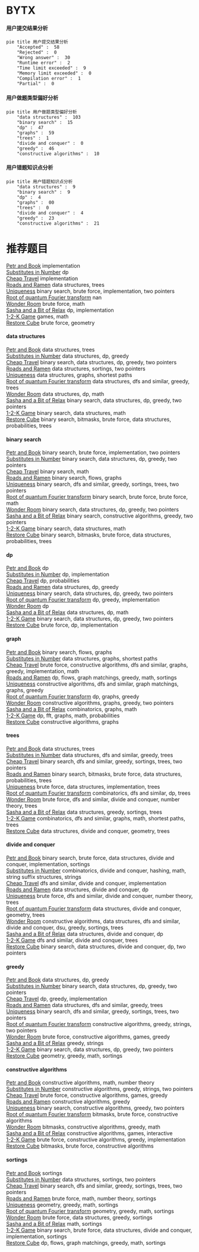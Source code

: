 # BYTX
<!-- tabs:start -->
#### **用户提交结果分析**

```mermaid
pie title 用户提交结果分析
    "Accepted" :  58
    "Rejected" :  0
    "Wrong answer" :  30
    "Runtime error" :  2
    "Time limit exceeded" :  9
    "Memory limit exceeded" :  0
    "Compilation error" :  1
    "Partial" :  0
```
#### **用户做题类型偏好分析**

```mermaid
pie title 用户做题类型偏好分析
    "data structures" :  103
    "binary search" :  15
    "dp" :  47
    "graphs" :  59
    "trees" :  1
    "divide and conquer" :  0
    "greedy" :  46
    "constructive algorithms" :  10
```
#### **用户错题知识点分析**

```mermaid
pie title 用户错题知识点分析
    "data structures" :  9
    "binary search" :  9
    "dp" :  4
    "graphs" :  00
    "trees" :  0
    "divide and conquer" :  4
    "greedy" :  23
    "constructive algorithms" :  21
```
<!-- tabs:end -->
# 推荐题目
[Petr and Book](http://codeforces.com/problemset/problem/139/A)		implementation		  
[Substitutes in Number](http://codeforces.com/problemset/problem/464/C)		dp		  
[Cheap Travel](http://codeforces.com/problemset/problem/466/A)		implementation		  
[Roads and Ramen](http://codeforces.com/problemset/problem/1413/F)		data structures,
                        trees		  
[Uniqueness](http://codeforces.com/problemset/problem/1208/B)		binary search,
                        brute force,
                        implementation,
                        two pointers		  
[Root of quantum Fourier transform](http://codeforces.com/problemset/problem/1357/E2)		nan		  
[Wonder Room](http://codeforces.com/problemset/problem/466/B)		brute force,
                        math		  
[Sasha and a Bit of Relax](https://codeforces.com/contest/1113/problem/C)		dp,
                        implementation		  
[1-2-K Game](http://codeforces.com/problemset/problem/1194/D)		games,
                        math		  
[Restore Cube](https://codeforces.com/contest/465/problem/D)		brute force,
                        geometry		  
<!-- tabs:start -->
#### **data structures**
[Petr and Book](http://codeforces.com/problemset/problem/1413/F)		data structures,
                        trees		  
[Substitutes in Number](http://codeforces.com/problemset/problem/1120/F)		data structures,
                        dp,
                        greedy		  
[Cheap Travel](http://codeforces.com/problemset/problem/1398/F)		binary search,
                        data structures,
                        dp,
                        greedy,
                        two pointers		  
[Roads and Ramen](http://codeforces.com/problemset/problem/1396/D)		data structures,
                        sortings,
                        two pointers		  
[Uniqueness](http://codeforces.com/problemset/problem/464/E)		data structures,
                        graphs,
                        shortest paths		  
[Root of quantum Fourier transform](http://codeforces.com/problemset/problem/1399/E1)		data structures,
                        dfs and similar,
                        greedy,
                        trees		  
[Wonder Room](http://codeforces.com/problemset/problem/1398/C)		data structures,
                        dp,
                        math		  
[Sasha and a Bit of Relax](http://codeforces.com/problemset/problem/1492/C)		binary search,
                        data structures,
                        dp,
                        greedy,
                        two pointers		  
[1-2-K Game](http://codeforces.com/problemset/problem/1490/G)		binary search,
                        data structures,
                        math		  
[Restore Cube](http://codeforces.com/problemset/problem/1479/D)		binary search,
                        bitmasks,
                        brute force,
                        data structures,
                        probabilities,
                        trees		  
#### **binary search**
[Petr and Book](http://codeforces.com/problemset/problem/1208/B)		binary search,
                        brute force,
                        implementation,
                        two pointers		  
[Substitutes in Number](http://codeforces.com/problemset/problem/1398/F)		binary search,
                        data structures,
                        dp,
                        greedy,
                        two pointers		  
[Cheap Travel](http://codeforces.com/problemset/problem/1183/C)		binary search,
                        math		  
[Roads and Ramen](http://codeforces.com/problemset/problem/1178/H)		binary search,
                        flows,
                        graphs		  
[Uniqueness](http://codeforces.com/problemset/problem/1399/E2)		binary search,
                        dfs and similar,
                        greedy,
                        sortings,
                        trees,
                        two pointers		  
[Root of quantum Fourier transform](http://codeforces.com/problemset/problem/1490/C)		binary search,
                        brute force,
                        brute force,
                        math		  
[Wonder Room](http://codeforces.com/problemset/problem/1492/C)		binary search,
                        data structures,
                        dp,
                        greedy,
                        two pointers		  
[Sasha and a Bit of Relax](http://codeforces.com/problemset/problem/1463/D)		binary search,
                        constructive algorithms,
                        greedy,
                        two pointers		  
[1-2-K Game](http://codeforces.com/problemset/problem/1490/G)		binary search,
                        data structures,
                        math		  
[Restore Cube](http://codeforces.com/problemset/problem/1479/D)		binary search,
                        bitmasks,
                        brute force,
                        data structures,
                        probabilities,
                        trees		  
#### **dp**
[Petr and Book](http://codeforces.com/problemset/problem/464/C)		dp		  
[Substitutes in Number](https://codeforces.com/contest/1113/problem/C)		dp,
                        implementation		  
[Cheap Travel](http://codeforces.com/problemset/problem/464/D)		dp,
                        probabilities		  
[Roads and Ramen](http://codeforces.com/problemset/problem/1120/F)		data structures,
                        dp,
                        greedy		  
[Uniqueness](http://codeforces.com/problemset/problem/1398/F)		binary search,
                        data structures,
                        dp,
                        greedy,
                        two pointers		  
[Root of quantum Fourier transform](https://codeforces.com/contest/1397/problem/E)		dp,
                        greedy,
                        implementation		  
[Wonder Room](http://codeforces.com/problemset/problem/1096/D)		dp		  
[Sasha and a Bit of Relax](http://codeforces.com/problemset/problem/1398/C)		data structures,
                        dp,
                        math		  
[1-2-K Game](http://codeforces.com/problemset/problem/1492/C)		binary search,
                        data structures,
                        dp,
                        greedy,
                        two pointers		  
[Restore Cube](https://codeforces.com/contest/1457/problem/C)		brute force,
                        dp,
                        implementation		  
#### **graph**
[Petr and Book](http://codeforces.com/problemset/problem/1178/H)		binary search,
                        flows,
                        graphs		  
[Substitutes in Number](http://codeforces.com/problemset/problem/464/E)		data structures,
                        graphs,
                        shortest paths		  
[Cheap Travel](http://codeforces.com/problemset/problem/1487/C)		brute force,
                        constructive algorithms,
                        dfs and similar,
                        graphs,
                        greedy,
                        implementation,
                        math		  
[Roads and Ramen](http://codeforces.com/problemset/problem/1437/C)		dp,
                        flows,
                        graph matchings,
                        greedy,
                        math,
                        sortings		  
[Uniqueness](http://codeforces.com/problemset/problem/1470/D)		constructive algorithms,
                        dfs and similar,
                        graph matchings,
                        graphs,
                        greedy		  
[Root of quantum Fourier transform](http://codeforces.com/problemset/problem/1476/C)		dp,
                        graphs,
                        greedy		  
[Wonder Room](http://codeforces.com/problemset/problem/1304/D)		constructive algorithms,
                        graphs,
                        greedy,
                        two pointers		  
[Sasha and a Bit of Relax](http://codeforces.com/problemset/problem/1475/C)		combinatorics,
                        graphs,
                        math		  
[1-2-K Game](http://codeforces.com/problemset/problem/553/E)		dp,
                        fft,
                        graphs,
                        math,
                        probabilities		  
[Restore Cube](http://codeforces.com/problemset/problem/1495/C)		constructive algorithms,
                        graphs		  
#### **trees**
[Petr and Book](http://codeforces.com/problemset/problem/1413/F)		data structures,
                        trees		  
[Substitutes in Number](http://codeforces.com/problemset/problem/1399/E1)		data structures,
                        dfs and similar,
                        greedy,
                        trees		  
[Cheap Travel](http://codeforces.com/problemset/problem/1399/E2)		binary search,
                        dfs and similar,
                        greedy,
                        sortings,
                        trees,
                        two pointers		  
[Roads and Ramen](http://codeforces.com/problemset/problem/1479/D)		binary search,
                        bitmasks,
                        brute force,
                        data structures,
                        probabilities,
                        trees		  
[Uniqueness](http://codeforces.com/problemset/problem/1511/C)		brute force,
                        data structures,
                        implementation,
                        trees		  
[Root of quantum Fourier transform](http://codeforces.com/problemset/problem/1499/F)		combinatorics,
                        dfs and similar,
                        dp,
                        trees		  
[Wonder Room](http://codeforces.com/problemset/problem/1491/E)		brute force,
                        dfs and similar,
                        divide and conquer,
                        number theory,
                        trees		  
[Sasha and a Bit of Relax](http://codeforces.com/problemset/problem/1466/D)		data structures,
                        greedy,
                        sortings,
                        trees		  
[1-2-K Game](http://codeforces.com/problemset/problem/1495/D)		combinatorics,
                        dfs and similar,
                        graphs,
                        math,
                        shortest paths,
                        trees		  
[Restore Cube](http://codeforces.com/problemset/problem/1303/G)		data structures,
                        divide and conquer,
                        geometry,
                        trees		  
#### **divide and conquer**
[Petr and Book](http://codeforces.com/problemset/problem/1461/D)		binary search,
                        brute force,
                        data structures,
                        divide and conquer,
                        implementation,
                        sortings		  
[Substitutes in Number](http://codeforces.com/problemset/problem/1466/G)		combinatorics,
                        divide and conquer,
                        hashing,
                        math,
                        string suffix structures,
                        strings		  
[Cheap Travel](http://codeforces.com/problemset/problem/1490/D)		dfs and similar,
                        divide and conquer,
                        implementation		  
[Roads and Ramen](https://codeforces.com/contest/1483/problem/C)		data structures,
                        divide and conquer,
                        dp		  
[Uniqueness](http://codeforces.com/problemset/problem/1491/E)		brute force,
                        dfs and similar,
                        divide and conquer,
                        number theory,
                        trees		  
[Root of quantum Fourier transform](http://codeforces.com/problemset/problem/1303/G)		data structures,
                        divide and conquer,
                        geometry,
                        trees		  
[Wonder Room](http://codeforces.com/problemset/problem/1494/D)		constructive algorithms,
                        data structures,
                        dfs and similar,
                        divide and conquer,
                        dsu,
                        greedy,
                        sortings,
                        trees		  
[Sasha and a Bit of Relax](http://codeforces.com/problemset/problem/1482/E)		data structures,
                        divide and conquer,
                        dp		  
[1-2-K Game](http://codeforces.com/problemset/problem/566/C)		dfs and similar,
                        divide and conquer,
                        trees		  
[Restore Cube](http://codeforces.com/problemset/problem/1428/F)		binary search,
                        data structures,
                        divide and conquer,
                        dp,
                        two pointers		  
#### **greedy**
[Petr and Book](http://codeforces.com/problemset/problem/1120/F)		data structures,
                        dp,
                        greedy		  
[Substitutes in Number](http://codeforces.com/problemset/problem/1398/F)		binary search,
                        data structures,
                        dp,
                        greedy,
                        two pointers		  
[Cheap Travel](https://codeforces.com/contest/1397/problem/E)		dp,
                        greedy,
                        implementation		  
[Roads and Ramen](http://codeforces.com/problemset/problem/1399/E1)		data structures,
                        dfs and similar,
                        greedy,
                        trees		  
[Uniqueness](http://codeforces.com/problemset/problem/1399/E2)		binary search,
                        dfs and similar,
                        greedy,
                        sortings,
                        trees,
                        two pointers		  
[Root of quantum Fourier transform](http://codeforces.com/problemset/problem/1305/B)		constructive algorithms,
                        greedy,
                        strings,
                        two pointers		  
[Wonder Room](https://codeforces.com/contest/1397/problem/D)		brute force,
                        constructive algorithms,
                        games,
                        greedy		  
[Sasha and a Bit of Relax](http://codeforces.com/problemset/problem/1397/A)		greedy,
                        strings		  
[1-2-K Game](http://codeforces.com/problemset/problem/1492/C)		binary search,
                        data structures,
                        dp,
                        greedy,
                        two pointers		  
[Restore Cube](https://codeforces.com/contest/1496/problem/C)		geometry,
                        greedy,
                        math,
                        sortings		  
#### **constructive algorithms**
[Petr and Book](http://codeforces.com/problemset/problem/1166/B)		constructive algorithms,
                        math,
                        number theory		  
[Substitutes in Number](http://codeforces.com/problemset/problem/1305/B)		constructive algorithms,
                        greedy,
                        strings,
                        two pointers		  
[Cheap Travel](https://codeforces.com/contest/1397/problem/D)		brute force,
                        constructive algorithms,
                        games,
                        greedy		  
[Roads and Ramen](http://codeforces.com/problemset/problem/1493/A)		constructive algorithms,
                        greedy		  
[Uniqueness](http://codeforces.com/problemset/problem/1463/D)		binary search,
                        constructive algorithms,
                        greedy,
                        two pointers		  
[Root of quantum Fourier transform](https://codeforces.com/contest/1456/problem/B)		bitmasks,
                        brute force,
                        constructive algorithms		  
[Wonder Room](http://codeforces.com/problemset/problem/1492/D)		bitmasks,
                        constructive algorithms,
                        greedy,
                        math		  
[Sasha and a Bit of Relax](https://codeforces.com/contest/1504/problem/D)		constructive algorithms,
                        games,
                        interactive		  
[1-2-K Game](https://codeforces.com/contest/1483/problem/A)		brute force,
                        constructive algorithms,
                        greedy,
                        implementation		  
[Restore Cube](https://codeforces.com/contest/1457/problem/D)		bitmasks,
                        brute force,
                        constructive algorithms		  
#### **sortings**
[Petr and Book](http://codeforces.com/problemset/problem/1092/B)		sortings		  
[Substitutes in Number](http://codeforces.com/problemset/problem/1396/D)		data structures,
                        sortings,
                        two pointers		  
[Cheap Travel](http://codeforces.com/problemset/problem/1399/E2)		binary search,
                        dfs and similar,
                        greedy,
                        sortings,
                        trees,
                        two pointers		  
[Roads and Ramen](http://codeforces.com/problemset/problem/1397/B)		brute force,
                        math,
                        number theory,
                        sortings		  
[Uniqueness](https://codeforces.com/contest/1496/problem/C)		geometry,
                        greedy,
                        math,
                        sortings		  
[Root of quantum Fourier transform](http://codeforces.com/problemset/problem/1495/A)		geometry,
                        greedy,
                        math,
                        sortings		  
[Wonder Room](http://codeforces.com/problemset/problem/1497/A)		brute force,
                        data structures,
                        greedy,
                        sortings		  
[Sasha and a Bit of Relax](http://codeforces.com/problemset/problem/1427/A)		math,
                        sortings		  
[1-2-K Game](http://codeforces.com/problemset/problem/1461/D)		binary search,
                        brute force,
                        data structures,
                        divide and conquer,
                        implementation,
                        sortings		  
[Restore Cube](http://codeforces.com/problemset/problem/1437/C)		dp,
                        flows,
                        graph matchings,
                        greedy,
                        math,
                        sortings		  
<!-- tabs:end -->
